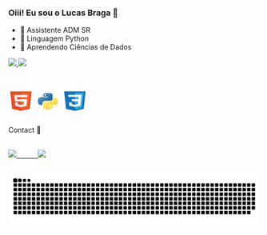### Oiii! Eu sou o Lucas Braga 👋

- 🔭 Assistente ADM SR
- 🌱 Linguagem Python
- 🤔 Aprendendo Ciências de Dados
<div>
  <a href="https://github.com/lucasbragasilva">
  <img height="150em" src="https://github-readme-stats.vercel.app/api/?username=lucasbragasilva&amp;show_icons=true&amp;theme=great-gatsby&amp;include_all_commits=true&amp;count_private=true" style="max-width:100%;">
  <img height="150em" src="https://github-readme-stats.vercel.app/api/top-langs/?username=lucasbragasilva&amp;layout=compact&amp;langs_count=7&amp;theme=great-gatsby" style="max-width:100%;">
</a></div>

##

<div><br>
  <img align="center" alt="lucas-HTML" height="40" width="50" src="https://raw.githubusercontent.com/devicons/devicon/master/icons/html5/html5-original.svg" style="max-width:100%;">
  <img align="center" alt="lucas-Python" height="40" width="50" src="https://raw.githubusercontent.com/devicons/devicon/master/icons/python/python-original.svg" style="max-width:100%;">
  <img align="center" alt="lucas-HTML" height="40" width="50" src="https://raw.githubusercontent.com/devicons/devicon/master/icons/css3/css3-original.svg" style="max-width:100%;">
</div>


## 
Contact :iphone:
<div><br>
    <a href="mailto:lucasbragadasilva@gmail.com">
        <img src="https://img.shields.io/badge/gmail-D14836?&style=for-the-badge&logo=gmail&logoColor=white&link=mailto:lucasbragadasilva@gmail.com">
    &nbsp;&nbsp;&nbsp;&nbsp;&nbsp;&nbsp;&nbsp;&nbsp;&nbsp;
    <a href="https://www.linkedin.com/in/lucas-braga-silva/">
        <img src="https://img.shields.io/badge/linkedin-%230077B5.svg?&style=for-the-badge&logo=linkedin&logoColor=white&link=mailto:https://www.linkedin.com/in/lucas-braga-silva/">
</div>
      
##
      
<img src="https://github.com/lucasbragasilva/lucasbragasilva/raw/output/github-contribution-grid-snake.svg" alt="Snake animation" style="max-width:100%;">
